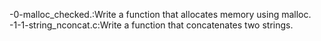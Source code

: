 -0-malloc_checked.:Write a function that allocates memory using malloc.
-1-1-string_nconcat.c:Write a function that concatenates two strings.
